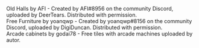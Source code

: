 Old Halls by AFI - Created by AFI#8956 on the community Discord, uploaded by DeerTears. Distributed with permission.  
Free Furniture by yoanqwp - Created by yoanqwp#8156 on the community Discord, uploaded by DigiDuncan. Distributed with permission.  
Arcade cabinets by godai78 - Free tiles with arcade machines uploaded by autor.
